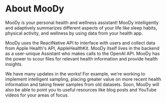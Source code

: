 # About MooDy

MooDy is your personal health and wellness assistant! MooDy intelligently and adaptively summarizes different aspects of your life like sleep habits, physical activity, and wellness by using data from your health app. 

MooDy uses the ReactNative API to interface with users and collect data from Apple Health's API, AppleHealthKit. MooDy itself lives in the backend as a user-unique Assistant who makes calls to the OpenAI API. MooDy has the power to scour files for relevant health information and provide health insights.

We have many updates in the works! For example, we're working to implement intelligent sampling, placing greater value on more recent health information and taking fewer samples from old datasets. Soon, MooDy will also be able to point you to useful resources like blog posts and YouTube videos for your areas of focus.
